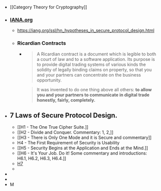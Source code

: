 - [[Category Theory for Cryptography]]
- ### [IANA.org](https://iana.org)
	- https://iang.org/ssl/hn_hypotheses_in_secure_protocol_design.html
	- ### Ricardian Contracts
		- > A Ricardian contract is a document which is legible to both a court of law and to a software application. Its purpose is to provide digital trading systems of various kinds the solidity of legally binding claims on property, so that you and your partners can concentrate on the business opportunity.
		  
		  > It was invented to do one thing above all others: **to allow you and your partners to communicate in digital trade honestly, fairly, completely.**
- ## 7 Laws of Secure Protocol Design.
	- [[H1 - The One True Cipher Suite.]]
	- [[H2 - Divide and Conquer. Commentary: 1, 2,]]
	- [[H3 - There is Only One Mode and it is Secure and commentary]]
	- H4 - The First Requirement of Security is Usability
	- [[H5 - Security Begins at the Application and Ends at the Mind.]]
	- [[H6 - It's Your Job. Do it! Some commentary and introductions: H6.1, H6.2, H6.3, H6.4.]]
	- [H7](https://iang.org/ssl/h1_the_one_true_cipher_suite.html)
	-
-
-
- M